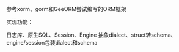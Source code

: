 参考xorm、gorm和GeeORM尝试编写的ORM框架

实现功能：

日志库、原生SQL、Session、Engine
抽象dialect、struct转schema、engine/session包装dialect和schema